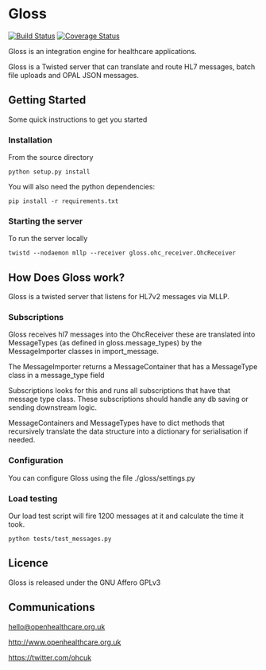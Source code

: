 # Gloss

[![Build Status](https://travis-ci.org/openhealthcare/gloss.svg?branch=master)](https://travis-ci.org/openhealthcare/gloss)
[![Coverage Status](https://coveralls.io/repos/github/openhealthcare/gloss/badge.svg?branch=master)](https://coveralls.io/github/openhealthcare/gloss?branch=master)

Gloss is an integration engine for healthcare applications.

Gloss is a Twisted server that can translate and route HL7 messages,
batch file uploads and OPAL JSON messages.

## Getting Started

Some quick instructions to get you started

### Installation

From the source directory

    python setup.py install

You will also need the python dependencies:

    pip install -r requirements.txt

### Starting the server

To run the server locally

    twistd --nodaemon mllp --receiver gloss.ohc_receiver.OhcReceiver

## How Does Gloss work?

Gloss is a twisted server that listens for HL7v2 messages via MLLP.

### Subscriptions

Gloss receives hl7 messages into the OhcReceiver
these are translated into MessageTypes (as defined in gloss.message_types) by
the MessageImporter classes in import_message.

The MessageImporter returns a MessageContainer that has a MessageType class in
a message_type field

Subscriptions looks for this and runs all subscriptions that have that message
type class. These subscriptions should handle any db saving or sending
downstream logic.

MessageContainers and MessageTypes have to dict methods that recursively
translate the data structure into a dictionary for serialisation if needed.

### Configuration

You can configure Gloss using the file ./gloss/settings.py

### Load testing

Our load test script will fire 1200 messages at it and calculate the time it took.

    python tests/test_messages.py

## Licence

Gloss is released under the GNU Affero GPLv3

## Communications

hello@openhealthcare.org.uk

http://www.openhealthcare.org.uk

https://twitter.com/ohcuk
